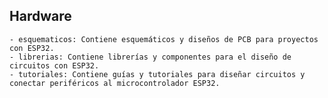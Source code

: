 ## Hardware

    - esquematicos: Contiene esquemáticos y diseños de PCB para proyectos con ESP32.
    - librerias: Contiene librerías y componentes para el diseño de circuitos con ESP32.
    - tutoriales: Contiene guías y tutoriales para diseñar circuitos y conectar periféricos al microcontrolador ESP32.
